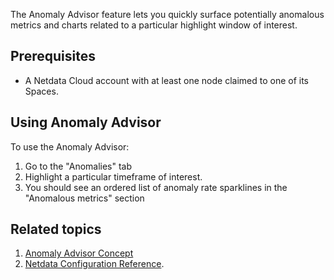 <!--
title: "Detect anomalies with Anomaly Advisor"
sidebar_label: "Detect anomalies with Anomaly Advisor"
custom_edit_url: "https://github.com/netdata/learn/blob/master/docs/tasks/detect-anomalies-with-anomaly-advisor.md"
learn_status: "Published"
sidebar_position: 4
learn_topic_type: "Tasks"
learn_rel_path: "operations"
learn_docs_purpose: "Instructions on how to use the Anomaly Advisor to find anomalies"
learn_repo_doc: "True"
-->

The Anomaly Advisor feature lets you quickly surface potentially anomalous metrics and charts related to a particular
highlight window of interest.

## Prerequisites

- A Netdata Cloud account with at least one node claimed to one of its Spaces.

## Using Anomaly Advisor

To use the Anomaly Advisor:

1. Go to the "Anomalies" tab
2. Highlight a particular timeframe of interest.
3. You should see an ordered list of anomaly rate sparklines in the "Anomalous metrics" section

## Related topics

1. [Anomaly Advisor Concept](https://github.com/netdata/netdata/blob/master/docs/concepts/guided-troubleshooting/machine-learning-powered-anomaly-advisor.md)
2. [Netdata Configuration Reference](https://github.com/netdata/netdata/blob/master/daemon/config/README.md).
